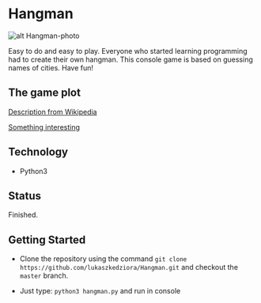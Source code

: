 # Hangman

![alt Hangman-photo](http://www.lukaszkedziora.com/wp-content/uploads/2020/09/hang.jpg)

Easy to do and easy to play. Everyone who started learning programming had to create their own hangman. This console game is based on guessing names of cities. Have fun!

## The game plot 

[Description from Wikipedia](https://en.wikipedia.org/wiki/Hangman_(game))

[Something interesting](https://en.wikipedia.org/wiki/Hangman_cliffs)

## Technology
- Python3

## Status

Finished.

## Getting Started

- Clone the repository using the command `git clone https://github.com/lukaszkedziora/Hangman.git` and checkout the `master` branch.

- Just type: `python3 hangman.py` and run in console
